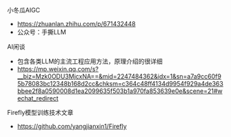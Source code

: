 小冬瓜AIGC
- https://zhuanlan.zhihu.com/p/671432448
- 公众号：手撕LLM

AI闲谈
- 包含各类LLM的主流工程应用方法，原理介绍的很详细
- https://mp.weixin.qq.com/s?__biz=Mzk0ODU3MjcxNA==&mid=2247484362&idx=1&sn=a7a9cc60f95b78083bc12348b168d2cc&chksm=c364c48ff4134d9954f929a4de363bbee2f8a0590008d1ea2099635f503b1a970fa853639e0e&scene=21#wechat_redirect

Firefly模型训练技术文章
- https://github.com/yangjianxin1/Firefly